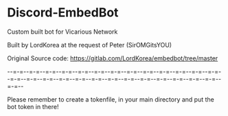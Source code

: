# Discord-EmbedBot
Custom built bot for Vicarious Network

Built by LordKorea at the request of Peter (SirOMGitsYOU)

Original Source code: https://gitlab.com/LordKorea/embedbot/tree/master

--=-=--=-=--=-=--=-=--=-=--=-=--=-=--=-=--=-=--=-=--=-=--=-=--=-=--=-=--=-=--=-=--=-=--=-=--=-=--=-=--=-=--=-=--=-=--=-=--=-=--=-=--=-=--

Please remember to create a tokenfile, in your main directory and put the bot token in there!
